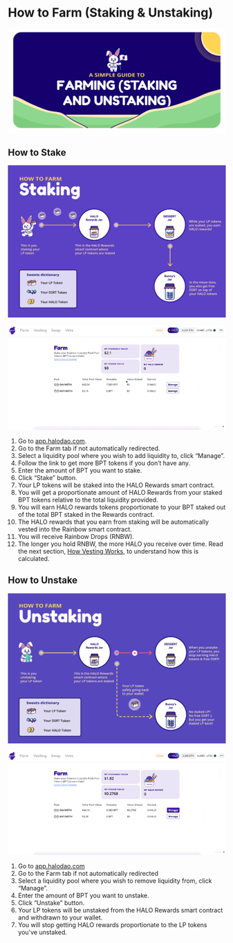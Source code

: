 # How to Farm \(Staking & Unstaking\)

![](../../.gitbook/assets/artboard-1-copy-4-2x%20%282%29.png)

## **How to Stake**

![](../../.gitbook/assets/artboard-5-2x.png)

![](../../.gitbook/assets/cleanshot-2021-05-21-at-14.24.44.gif)

1. Go to [app.halodao.com](https://app.halodao.com).
2. Go to the Farm tab if not automatically redirected.
3. Select a liquidity pool where you wish to add liquidity to, click “Manage”.
4. Follow the link to get more BPT tokens if you don’t have any.
5. Enter the amount of BPT you want to stake. 
6. Click “Stake” button.
7. Your LP tokens will be staked into the HALO Rewards smart contract. 
8. You will get a proportionate amount of HALO Rewards from your staked BPT tokens relative to the total liquidity provided.
9. You will earn HALO rewards tokens proportionate to your BPT staked out of the total BPT staked in the Rewards contract. 
10. The HALO rewards that you earn from staking will be automatically vested into the Rainbow smart contract.
11. You will receive Rainbow Drops \(RNBW\). 
12. The longer you hold RNBW, the more HALO you receive over time. Read the next section, [How Vesting Works](../../products/dessert-pool/how-vesting-works.md), to understand how this is calculated.

## **How to Unstake**

![](../../.gitbook/assets/cleanshot-2021-05-20-at-10.49.56-2x.png)

![](../../.gitbook/assets/cleanshot-2021-05-21-at-15.26.25.gif)

1. Go to [app.halodao.com](https://app.halodao.com)
2. Go to the Farm tab if not automatically redirected
3. Select a liquidity pool where you wish to remove liquidity from, click “Manage”.
4. Enter the amount of BPT you want to unstake. 
5. Click “Unstake” button.
6. Your LP tokens will be unstaked from the HALO Rewards smart contract and withdrawn to your wallet. 
7. You will stop getting HALO rewards proportionate to the LP tokens you've unstaked. 


